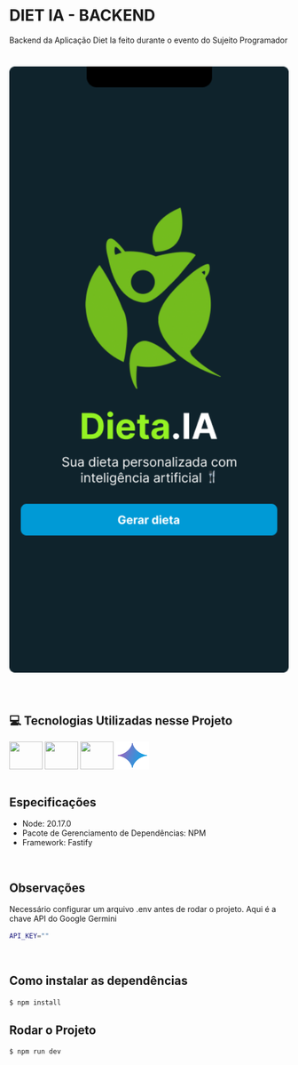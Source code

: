 # DIET IA - BACKEND
Backend da Aplicação Diet Ia feito durante o evento do Sujeito Programador

<h1 align="center">
  <img alt="NLW" title="NLW" width="700" src=".github/app.png" />
</h1>


<br>

## 💻 Tecnologias Utilizadas nesse Projeto
<div style="display: inline_block">
  <img align="center" height="50" width="60" src="https://cdn.jsdelivr.net/gh/devicons/devicon@latest/icons/fastify/fastify-original.svg">
  <img align="center" height="50" width="60" src="https://cdn.jsdelivr.net/gh/devicons/devicon@latest/icons/typescript/typescript-original.svg">
  <img align="center" height="50" width="60" src="https://cdn.jsdelivr.net/gh/devicons/devicon@latest/icons/nodejs/nodejs-original-wordmark.svg">
  <img align="center" height="50" width="60" src=".github/germini.png">
</div>

<br>

## Especificações
- Node: 20.17.0
- Pacote de Gerenciamento de Dependências: NPM
- Framework: Fastify

<br>

## Observações
Necessário configurar um arquivo .env antes de rodar o projeto. Aqui é a chave API do Google Germini
```bash
API_KEY=""
```

<br>

## Como instalar as dependências
```bash
$ npm install
```

## Rodar o Projeto
```bash
$ npm run dev
```